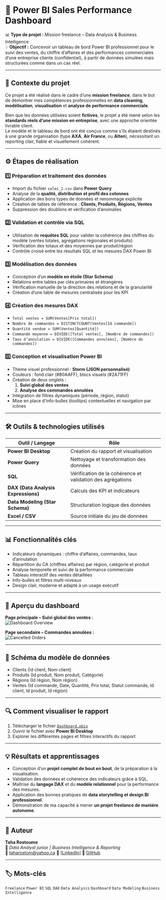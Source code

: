 # 💼 Power BI Sales Performance Dashboard

📊 **Type de projet :** Mission freelance – Data Analysis & Business Intelligence  
💡 **Objectif :** Concevoir un tableau de bord Power BI professionnel pour le suivi des ventes, du chiffre d’affaires et des performances commerciales d’une entreprise cliente (confidentiel), à partir de données simulées mais structurées comme dans un cas réel.

---

## 🧭 Contexte du projet

Ce projet a été réalisé dans le cadre d’une **mission freelance**, dans le but de démontrer mes compétences professionnelles en **data cleaning**, **modélisation**, **visualisation** et **analyse de performance commerciale**.  

Bien que les données utilisées soient **fictives**, le projet a été mené selon les **standards réels d’une mission en entreprise**, avec une approche orientée livrable client.  
Le modèle et le tableau de bord ont été conçus comme s’ils étaient destinés à une grande organisation (type **AXA**, **Air France**, ou **Alten**), nécessitant un reporting clair, fiable et visuellement cohérent.

---

## ⚙️ Étapes de réalisation

### 1️⃣ Préparation et traitement des données
- Import du fichier `sales_2.csv` dans **Power Query**  
- Analyse de la **qualité, distribution et profil des colonnes**  
- Application des bons types de données et renommage explicite  
- Création de tables de référence : **Clients, Produits, Régions, Ventes**  
- Suppression des doublons et vérification d’anomalies

### 2️⃣ Validation et contrôle via SQL
- Utilisation de **requêtes SQL** pour valider la cohérence des chiffres du modèle (ventes totales, agrégations régionales et produits)  
- Vérification des totaux et des moyennes par produit/région  
- Contrôle croisé entre les résultats SQL et les mesures DAX Power BI

### 3️⃣ Modélisation des données
- Conception d’un **modèle en étoile (Star Schema)**  
- Relations entre tables par clés primaires et étrangères  
- Vérification manuelle de la direction des relations et de la granularité  
- Création d’une table de mesures centralisée pour les KPI

### 4️⃣ Création des mesures DAX
- `Total ventes = SUM(Ventes[Prix total])`  
- `Nombre de commandes = DISTINCTCOUNT(Ventes[Id commande])`  
- `Quantité vendue = SUM(Ventes[Quantité])`  
- `Commande moyenne = DIVIDE([Total ventes], [Nombre de commandes])`  
- `Taux d’annulation = DIVIDE([Commandes annulées], [Nombre de commandes])`

### 5️⃣ Conception et visualisation Power BI
- Thème visuel professionnel : **Storm (JSON personnalisé)**  
- Couleurs : fond clair (#80AAFF), blocs visuels (#2A71FF)  
- Création de deux onglets :
  1. **Suivi global des ventes**
  2. **Analyse des commandes annulées**
- Intégration de filtres dynamiques (période, région, statut)
- Mise en place d’info-bulles (tooltips) contextuelles et navigation par icônes


---

## 🛠️ Outils & technologies utilisés

| Outil / Langage | Rôle |
|------------------|------|
| **Power BI Desktop** | Création du rapport et visualisation |
| **Power Query** | Nettoyage et transformation des données |
| **SQL** | Vérification de la cohérence et validation des agrégations |
| **DAX (Data Analysis Expressions)** | Calculs des KPI et indicateurs |
| **Data Modeling (Star Schema)** | Structuration logique des données |
| **Excel / CSV** | Source initiale du jeu de données |

---

## 📊 Fonctionnalités clés

- Indicateurs dynamiques : chiffre d’affaires, commandes, taux d’annulation  
- Répartition du CA (chiffres affaires) par région, catégorie et produit  
- Analyse temporelle et suivi de la performance commerciale  
- Tableau interactif des ventes détaillées  
- Info-bulles et filtres multi-niveaux  
- Design clair, moderne et adapté à un usage exécutif

---

## 📸 Aperçu du dashboard

**Page principale – Suivi global des ventes :**  
![Dashboard Overview](./images/dashboard_overview.png)

**Page secondaire – Commandes annulées :**  
![Cancelled Orders](./images/cancelled_orders.png)

---

## 🧩 Schéma du modèle de données

- Clients (Id client, Nom client)
- Produits (Id produit, Nom produit, Catégorie)
- Régions (Id région, Nom région)
- Ventes (Id commande, Date, Quantité, Prix total, Statut commande, Id client, Id produit, Id région)

---

## 🔍 Comment visualiser le rapport

1. Télécharger le fichier [`Dashboard.pbix`](./report/Dashboard.pbix)  
2. Ouvrir le fichier avec **Power BI Desktop**  
3. Explorer les différentes pages et filtres interactifs du rapport  

---

## 💡 Résultats et apprentissages

- Conception d’un **projet complet de bout en bout**, de la préparation à la visualisation.  
- Validation des données et cohérence des indicateurs grâce à SQL.  
- Maîtrise du **langage DAX** et du **modèle relationnel** pour la performance des mesures.  
- Application des bonnes pratiques de **data storytelling et design BI professionnel**.  
- Démonstration de ma capacité à mener **un projet freelance de manière autonome**.

---

## 👤 Auteur

**Taha Rostoume**  
📍 *Data Analyst junior | Business Intelligence & Reporting*  
📧 taharostom@yahoo.ca 
🔗 [[LinkedIn](https://www.linkedin.com/in/taha-rostoume/)]
🔗 [GitHub](https://github.com/Rostaa13)

---

## 🏷️ Mots-clés
`Freelance` `Power BI` `SQL` `DAX` `Data Analysis` `Dashboard` `Data Modeling` `Business Intelligence`

